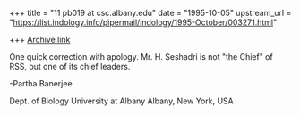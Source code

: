 +++
title = "11 pb019 at csc.albany.edu"
date = "1995-10-05"
upstream_url = "https://list.indology.info/pipermail/indology/1995-October/003271.html"

+++
[Archive link](https://list.indology.info/pipermail/indology/1995-October/003271.html)

One quick correction with apology. Mr. H. Seshadri is not "the Chief" of
RSS, but one of its chief leaders.

-Partha Banerjee

Dept. of Biology
University at Albany
Albany, New York, USA







